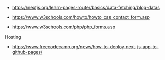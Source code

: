 - https://nextjs.org/learn-pages-router/basics/data-fetching/blog-datas

- https://www.w3schools.com/howto/howto_css_contact_form.asp
- https://www.w3schools.com/php/php_forms.asp

Hosting
- https://www.freecodecamp.org/news/how-to-deploy-next-js-app-to-github-pages/ 


